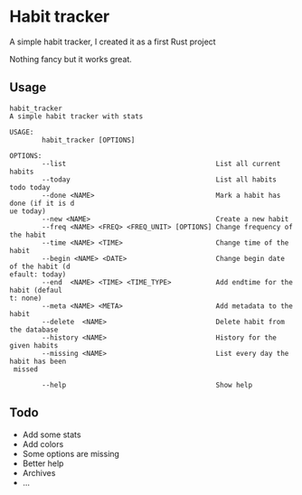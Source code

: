 # Habit tracker

A simple habit tracker,
I created it as a first Rust project

Nothing fancy but it works great.

## Usage

```
habit_tracker
A simple habit tracker with stats

USAGE:
        habit_tracker [OPTIONS]

OPTIONS:
        --list                                     List all current habits
        --today                                    List all habits todo today
        --done <NAME>                              Mark a habit has done (if it is d
ue today)
        --new <NAME>                               Create a new habit
        --freq <NAME> <FREQ> <FREQ_UNIT> [OPTIONS] Change frequency of the habit
        --time <NAME> <TIME>                       Change time of the habit
        --begin <NAME> <DATE>                      Change begin date of the habit (d
efault: today)
        --end  <NAME> <TIME> <TIME_TYPE>           Add endtime for the habit (defaul
t: none)
        --meta <NAME> <META>                       Add metadata to the habit
        --delete  <NAME>                           Delete habit from the database
        --history <NAME>                           History for the given habits
        --missing <NAME>                           List every day the habit has been
 missed

        --help                                     Show help
```

## Todo

- Add some stats
- Add colors
- Some options are missing
- Better help
- Archives
- ... 

